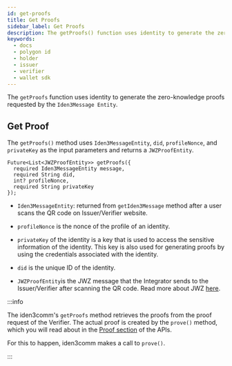 ```yaml
---
id: get-proofs
title: Get Proofs
sidebar_label: Get Proofs
description: The getProofs() function uses identity to generate the zero-knowledge proofs requested by the Iden3Message Entity.
keywords:
  - docs
  - polygon id
  - holder
  - issuer
  - verifier
  - wallet sdk
---
```

 
The `getProofs` function uses identity to generate the zero-knowledge proofs requested by the `Iden3Message Entity`.
 
## Get Proof

The `getProofs()` method uses `Iden3MessageEntity`, `did`, `profileNonce`, and `privateKey` as the input parameters and returns a `JWZProofEntity`.

```
Future<List<JWZProofEntity>> getProofs({
  required Iden3MessageEntity message,
  required String did,
  int? profileNonce,
  required String privateKey
}); 
```
   
- `Iden3MessageEntity`: returned from `getIden3Message` method after a user scans the QR code on Issuer/Verifier website. 

- `profileNonce` is the nonce of the profile of an identity.

- `privateKey` of the identity is a key that is used to access the sensitive information of the identity. This key is also used for generating proofs by using the credentials associated with the identity. 

- `did` is the unique ID of the identity. 

- `JWZProofEntity`is the JWZ message that the Integrator sends to the Issuer/Verifier after scanning the QR code. Read more about JWZ [here](/docs/wallet/wallet-sdk/polygonid-sdk/iden3comm/jwz.md).

:::info

The iden3comm's `getProofs` method retrieves the proofs from the proof request of the Verifier. The actual proof is created by the `prove()` method, which you will read about in the [Proof section](/docs/wallet/wallet-sdk/polygonid-sdk/proof/proof-generation-api.md#prove) of the APIs.

For this to happen, iden3comm makes a call to `prove()`.

:::
